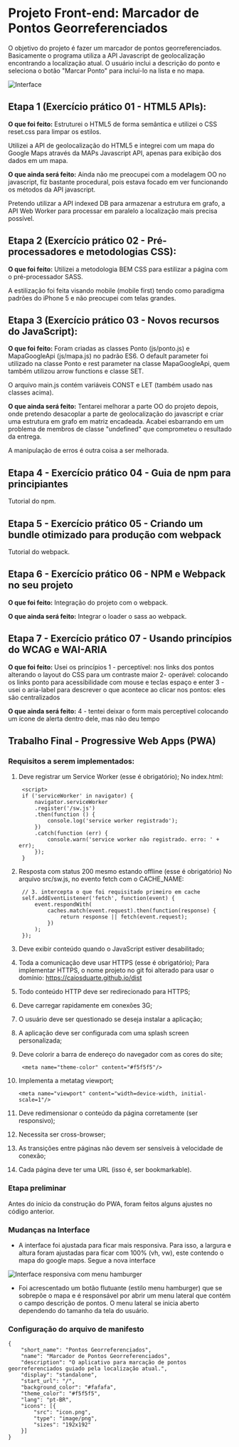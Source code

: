 
# Projeto Front-end: Marcador de Pontos Georreferenciados

O objetivo do projeto é fazer um marcador de pontos georreferenciados. Basicamente o programa utiliza a API Javascript de geolocalização encontrando a localização atual. O usuário inclui a descrição do ponto e seleciona o botão "Marcar Ponto" para incluí-lo na lista e no mapa.

![Interface](doc/interface-menu-lateral.png)

## Etapa 1 (Exercício prático 01 - HTML5 APIs):

**O que foi feito:** Estruturei o HTML5 de forma semântica e utilizei o CSS reset.css para limpar os estilos. 

Utilizei a API de geolocalização do HTML5 e integrei com um mapa do Google Maps através da MAPs Javascript API, apenas para exibição dos dados em um mapa. 

**O que ainda será feito:** Ainda não me preocupei com a modelagem OO no javascript, fiz bastante procedural, pois estava focado em ver funcionando os métodos da API javascript. 

Pretendo utilizar a API indexed DB para armazenar a estrutura em grafo, a API Web Worker para processar em paralelo a localização mais precisa possível.

## Etapa 2 (Exercício prático 02 - Pré-processadores e metodologias CSS):

**O que foi feito:** Utilizei a metodologia BEM CSS para estilizar a página com o pré-processador SASS. 

A estilização foi feita visando mobile (mobile first) tendo como paradigma padrões do iPhone 5 e não preocupei com telas grandes. 

## Etapa 3 (Exercício prático 03 - Novos recursos do JavaScript):

**O que foi feito:** Foram criadas as classes Ponto (js/ponto.js) e MapaGoogleApi (js/mapa.js) no padrão ES6. O default parameter foi utilizado na classe Ponto e rest parameter na classe MapaGoogleApi, quem também utilizou arrow functions e classe SET. 

O arquivo main.js contém variáveis CONST e LET (também usado nas classes acima). 

**O que ainda será feito:** 
Tentarei melhorar a parte OO do projeto depois, onde pretendo desacoplar a parte de geolocalização do javascript e criar uma estrutura em grafo em matriz encadeada. Acabei esbarrando em um problema de membros de classe "undefined" que comprometeu o resultado da entrega. 

A manipulação de erros é outra coisa a ser melhorada.  

## Etapa 4 - Exercício prático 04 - Guia de npm para principiantes
Tutorial do npm.

## Etapa 5 - Exercício prático 05 - Criando um bundle otimizado para produção com webpack
Tutorial do webpack.

## Etapa 6 - Exercício prático 06 - NPM e Webpack no seu projeto
**O que foi feito:** Integração do projeto com o webpack.

**O que ainda será feito:** Integrar o loader o sass ao webpack.

## Etapa 7 - Exercício prático 07 - Usando princípios do WCAG e WAI-ARIA
**O que foi feito:** Usei os princípios 1 - perceptível: nos links dos pontos alterando o layout do CSS para um contraste maior
2- operável: colocando os links ponto para acessibilidade com mouse e teclas espaço e enter
3 - usei o aria-label para descrever o que acontece ao clicar nos pontos: eles são centralizados

**O que ainda será feito:**
4 - tentei deixar o form mais perceptível colocando um ícone de alerta dentro dele, mas não deu tempo

## Trabalho Final - Progressive Web Apps (PWA)

### Requisitos a serem implementados:

1. Deve registrar um Service Worker (esse é obrigatório);
    No index.html:

        <script>
        if ('serviceWorker' in navigator) {
            navigator.serviceWorker
            .register('/sw.js')
            .then(function () {
                console.log('service worker registrado');
            })
            .catch(function (err) {
                console.warn('service worker não registrado. erro: ' + err);
            });
        }
    </script>   

2. Resposta com status 200 mesmo estando offline (esse é obrigatório)
    No arquivo src/sw.js, no evento fetch com o CACHE_NAME:

        // 3. intercepta o que foi requisitado primeiro em cache  
        self.addEventListener('fetch', function(event) {
            event.respondWith(
                caches.match(event.request).then(function(response) {
                    return response || fetch(event.request);
                })
            );  
        });

3. Deve exibir conteúdo quando o JavaScript estiver desabilitado;
4. Toda a comunicação deve usar HTTPS (esse é obrigatório);
        Para implementar HTTPS, o nome projeto no git foi alterado para usar o domínio: 
        https://caiosduarte.github.io/dist
5. Todo conteúdo HTTP deve ser redirecionado para HTTPS;
6. Deve carregar rapidamente em conexões 3G;
7. O usuário deve ser questionado se deseja instalar a aplicação;
8. A aplicação deve ser configurada com uma splash screen personalizada;
9. Deve colorir a barra de endereço do navegador com as cores do site;

        <meta name="theme-color" content="#f5f5f5"/>
10. Implementa a metatag viewport;

        <meta name="viewport" content="width=device-width, initial-scale=1"/>

11. Deve redimensionar o conteúdo da página corretamente (ser responsivo);
12. Necessita ser cross-browser;
13. As transições entre páginas não devem ser sensíveis à velocidade de conexão;
14. Cada página deve ter uma URL (isso é, ser bookmarkable).

### Etapa preliminar

Antes do início da construção do PWA, foram feitos alguns ajustes no código anterior.

### Mudanças na Interface

- A interface foi ajustada para ficar mais responsiva. Para isso, a largura e altura foram ajustadas para ficar com 100% (vh, vw), este contendo o mapa do google maps. Segue a nova interface 

![Interface responsiva com menu hamburger](doc/interface-responsiva.png)

- Foi acrescentado um botão flutuante (estilo menu hamburger) que se sobrepõe o mapa e é responsável por abrir um menu lateral que contém o campo descrição de pontos. O menu lateral se inicia aberto dependendo do tamanho da tela do usuário.

### Configuração do arquivo de manifesto

    {
        "short_name": "Pontos Georreferenciados",
        "name": "Marcador de Pontos Georreferenciados",
        "description": "O aplicativo para marcação de pontos georreferenciados guiado pela localização atual.",
        "display": "standalone",
        "start_url": "/",
        "background_color": "#fafafa",
        "theme_color": "#f5f5f5",
        "lang": "pt-BR",
        "icons": [{
            "src": "icon.png",
            "type": "image/png",
            "sizes": "192x192"
        }]
    }













